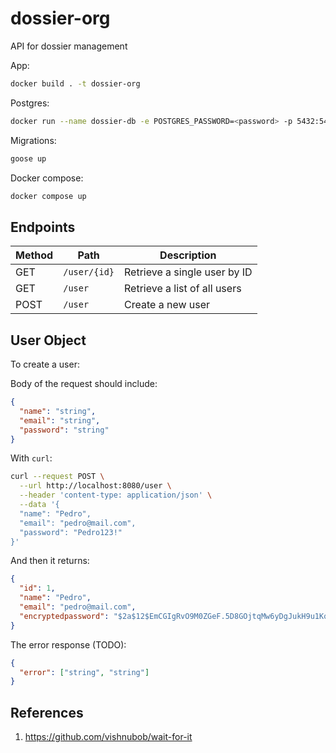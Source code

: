 # dossier-org

API for dossier management

App:

```sh
docker build . -t dossier-org
```

Postgres:

```sh
docker run --name dossier-db -e POSTGRES_PASSWORD=<password> -p 5432:5432 -d postgres
```

Migrations:

```sh
goose up
```

Docker compose:

```sh
docker compose up
```

## Endpoints

| Method | Path         | Description                  |
| ------ | ------------ | ---------------------------- |
| GET    | `/user/{id}` | Retrieve a single user by ID |
| GET    | `/user`      | Retrieve a list of all users |
| POST   | `/user`      | Create a new user            |

## User Object

To create a user:

Body of the request should include:

```json
{
  "name": "string",
  "email": "string",
  "password": "string"
}
```

With `curl`:

```sh
curl --request POST \
  --url http://localhost:8080/user \
  --header 'content-type: application/json' \
  --data '{
  "name": "Pedro",
  "email": "pedro@mail.com",
  "password": "Pedro123!"
}'
```

And then it returns:

```json
{
  "id": 1,
  "name": "Pedro",
  "email": "pedro@mail.com",
  "encryptedpassword": "$2a$12$EmCGIgRvO9M0ZGeF.5D8GOjtqMw6yDgJukH9u1Kq5eTzcA1AZGTeq"
}
```

The error response (TODO):

```json
{
  "error": ["string", "string"]
}
```

## References

1. https://github.com/vishnubob/wait-for-it
